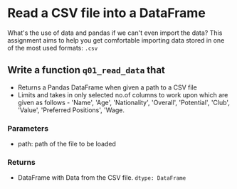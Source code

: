 # Read a CSV file into a DataFrame
What's the use of data and pandas if we can't even import the data?
This assignment aims to help you get comfortable importing data stored in one of the most used 
formats: `.csv`

## Write a function `q01_read_data` that

- Returns a Pandas DataFrame when given a path to a CSV file
- Limits and takes in only selected no.of columns to work upon which are given as follows -
'Name', 'Age', 'Nationality', 'Overall', 'Potential', 'Club', 'Value', 'Preferred Positions',
                       'Wage.


### Parameters
- path: path of the file to be loaded

### Returns
- DataFrame with Data from the CSV file. `dtype: DataFrame`
